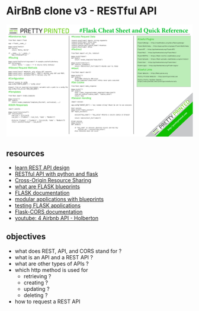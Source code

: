 # AirBnB clone v3 - RESTful API

![flask cheatsheet](../assets/flask_cheatsheet.png)

## resources

- [learn REST API design](https://www.restapitutorial.com/)
- [RESTful API with python and flask](https://blog.miguelgrinberg.com/post/designing-a-restful-api-with-python-and-flask)
- [Cross-Origin Resource Sharing](https://developer.mozilla.org/en-US/docs/Web/HTTP/CORS)
- [what are FLASK blueprints](https://stackoverflow.com/questions/24420857/what-are-flask-blueprints-exactly)
- [FLASK documentation](https://palletsprojects.com/projects/flask/)
- [modular applications with blueprints](https://flask.palletsprojects.com/en/stable/blueprints/)
- [testing FLASK applications](https://flask.palletsprojects.com/en/stable/testing/)
- [Flask-CORS documentation](https://flask-cors.readthedocs.io/en/latest/)
- [youtube: 4 Airbnb API - Holberton](https://www.youtube.com/watch?v=LrQhULlFJdU)

## objectives

- what does REST, API, and CORS stand for ?
- what is an API and a REST API ?
- what are other types of APIs ?
- which http method is used for
	- retrieving ?
	- creating ?
	- updating ?
	- deleting ?
- how to request a REST API
